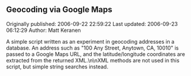 ## Geocoding via Google Maps 
Originally published: 2006-09-22 22:59:22 
Last updated: 2006-09-23 06:12:29 
Author: Matt Keranen 
 
A simple script written as an experiment in geocoding addresses in a database. An address such as "100 Any Street, Anytown, CA, 10010" is passed to a Google Maps URL, and the latitude/longitude coordinates are extracted from the returned XML.\n\nXML methods are not used in this script, but simple string searches instead.